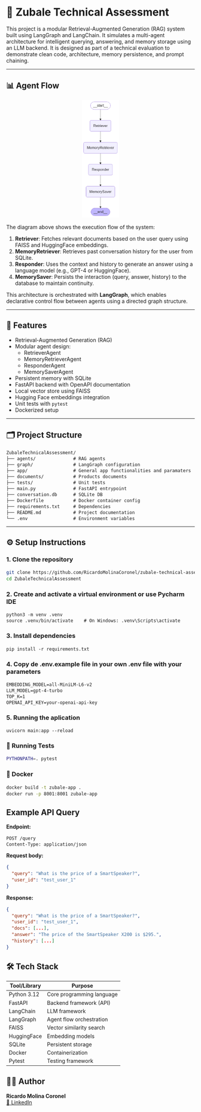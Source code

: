 # 🤖 Zubale Technical Assessment

This project is a modular Retrieval-Augmented Generation (RAG) system built using LangGraph and LangChain. It simulates a multi-agent architecture for intelligent querying, answering, and memory storage using an LLM backend. It is designed as part of a technical evaluation to demonstrate clean code, architecture, memory persistence, and prompt chaining.

---

## 📊 Agent Flow

<p align="center">
  <img src="readme_assets/rag_graph.png" alt="RAG Graph Flow" width="100"/>
</p>

The diagram above shows the execution flow of the system:

1. **Retriever**: Fetches relevant documents based on the user query using FAISS and HuggingFace embeddings.
2. **MemoryRetriever**: Retrieves past conversation history for the user from SQLite.
3. **Responder**: Uses the context and history to generate an answer using a language model (e.g., GPT-4 or HuggingFace).
4. **MemorySaver**: Persists the interaction (query, answer, history) to the database to maintain continuity.

This architecture is orchestrated with **LangGraph**, which enables declarative control flow between agents using a directed graph structure.



---

## 🚀 Features

- Retrieval-Augmented Generation (RAG)
- Modular agent design:
  - RetrieverAgent
  - MemoryRetrieverAgent
  - ResponderAgent
  - MemorySaverAgent
- Persistent memory with SQLite
- FastAPI backend with OpenAPI documentation
- Local vector store using FAISS
- Hugging Face embeddings integration
- Unit tests with `pytest`
- Dockerized setup

---

## 🗂️ Project Structure

```text
ZubaleTechnicalAssessment/
├── agents/              # RAG agents
├── graph/               # LangGraph configuration
├── app/                 # General app functionalities and paramaters
├── documents/           # Products documents
├── tests/               # Unit tests
├── main.py              # FastAPI entrypoint
├── conversation.db      # SQLite DB
├── Dockerfile           # Docker container config
├── requirements.txt     # Dependencies
├── README.md            # Project documentation
└── .env                 # Environment variables
```


---

## ⚙️ Setup Instructions

### 1. Clone the repository

```bash
git clone https://github.com/RicardoMolinaCoronel/zubale-technical-assesment.git
cd ZubaleTechnicalAssessment
```

### 2. Create and activate a virtual environment or use Pycharm IDE
```shell
python3 -m venv .venv
source .venv/bin/activate    # On Windows: .venv\Scripts\activate
```

### 3. Install dependencies
```shell
pip install -r requirements.txt
```

### 4. Copy de .env.example file in your own .env file with your parameters
```shell
EMBEDDING_MODEL=all-MiniLM-L6-v2
LLM_MODEL=gpt-4-turbo
TOP_K=1
OPENAI_API_KEY=your-openai-api-key
```

### 5. Running the aplication
```shell
uvicorn main:app --reload
```

### 🧪 Running Tests
```bash
PYTHONPATH=. pytest   
```

### 🐳 Docker
```bash
docker build -t zubale-app .
docker run -p 8001:8001 zubale-app
```

## Example API Query

**Endpoint:**

```http
POST /query
Content-Type: application/json
```

**Request body:**

```json
{
  "query": "What is the price of a SmartSpeaker?",
  "user_id": "test_user_1"
}
```

**Response:**

```json
{
  "query": "What is the price of a SmartSpeaker?",
  "user_id": "test_user_1",
  "docs": [...],
  "answer": "The price of the SmartSpeaker X200 is $295.",
  "history": [...]
}
```

## 🛠️ Tech Stack

| Tool/Library       | Purpose                          |
|--------------------|----------------------------------|
| Python 3.12        | Core programming language        |
| FastAPI            | Backend framework (API)         |
| LangChain          | LLM framework                    |
| LangGraph          | Agent flow orchestration         |
| FAISS              | Vector similarity search         |
| HuggingFace        | Embedding models                 |
| SQLite             | Persistent storage               |
| Docker             | Containerization                 |
| Pytest             | Testing framework                |


## 👨‍💻 Author

**Ricardo Molina Coronel**  
[🔗 LinkedIn](https://www.linkedin.com/in/ricardo-duval-molina-coronel)



